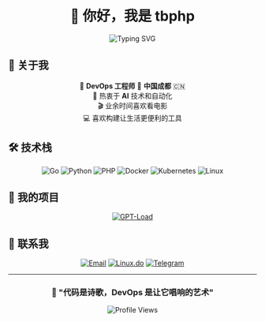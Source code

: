 <div align="center">
  
# 👋 你好，我是 tbphp

<img src="https://readme-typing-svg.herokuapp.com?font=Fira+Code&size=30&pause=1000&color=2196F3&center=true&vCenter=true&width=600&lines=DevOps+工程师;Go+%7C+Python+%7C+PHP+开发者;AI+爱好者+%26+电影迷" alt="Typing SVG" />

</div>

## 🚀 关于我

<div align="center">

🔧 **DevOps 工程师** 📍 **中国成都** 🇨🇳  
🤖 热衷于 **AI** 技术和自动化  
🎬 业余时间喜欢看电影  
💻 喜欢构建让生活更便利的工具

</div>

## 🛠️ 技术栈

<div align="center">

![Go](https://img.shields.io/badge/-Go-00ADD8?style=for-the-badge&logo=go&logoColor=white)
![Python](https://img.shields.io/badge/-Python-3776AB?style=for-the-badge&logo=python&logoColor=white)
![PHP](https://img.shields.io/badge/-PHP-777BB4?style=for-the-badge&logo=php&logoColor=white)
![Docker](https://img.shields.io/badge/-Docker-2496ED?style=for-the-badge&logo=docker&logoColor=white)
![Kubernetes](https://img.shields.io/badge/-Kubernetes-326CE5?style=for-the-badge&logo=kubernetes&logoColor=white)
![Linux](https://img.shields.io/badge/-Linux-FCC624?style=for-the-badge&logo=linux&logoColor=black)

</div>

## 🌟 我的项目

<div align="center">

[![GPT-Load](https://github-readme-stats.vercel.app/api/pin/?username=tbphp&repo=gpt-load&theme=tokyonight)](https://github.com/tbphp/gpt-load)

</div>

## 🤝 联系我

<div align="center">

[![Email](https://img.shields.io/badge/-Email-D14836?style=for-the-badge&logo=gmail&logoColor=white)](mailto:tangb7420@gmail.com)
[![Linux.do](https://img.shields.io/badge/-Linux.do-1A202C?style=for-the-badge&logoColor=white)](https://linux.do/u/tbphp)
[![Telegram](https://img.shields.io/badge/-Telegram-2CA5E0?style=for-the-badge&logo=telegram&logoColor=white)](https://t.me/+GHpy5SwEllg3MTUx)

</div>

---

<div align="center">

### 💭 "代码是诗歌，DevOps 是让它唱响的艺术"

![Profile Views](https://komarev.com/ghpvc/?username=tbphp&color=blue&style=flat-square)

</div>
